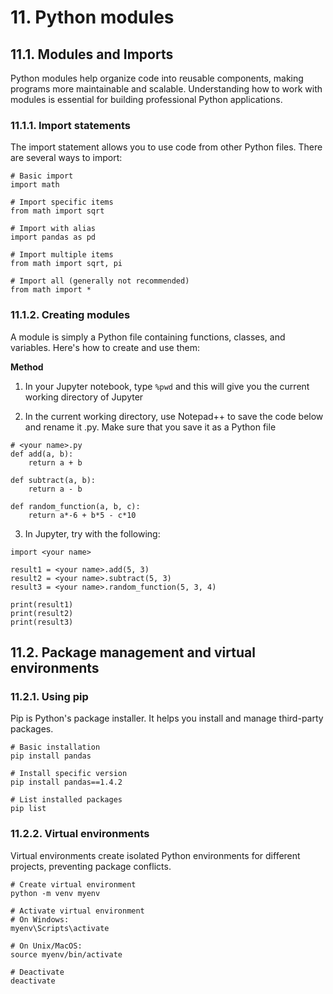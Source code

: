 # 11. Python modules

## 11.1. Modules and Imports

Python modules help organize code into reusable components, making programs more maintainable and scalable. Understanding how to work with modules is essential for building professional Python applications.

### 11.1.1. Import statements 

The import statement allows you to use code from other Python files. There are several ways to import:

```
# Basic import
import math

# Import specific items
from math import sqrt

# Import with alias
import pandas as pd

# Import multiple items
from math import sqrt, pi

# Import all (generally not recommended)
from math import *
```

### 11.1.2. Creating modules

A module is simply a Python file containing functions, classes, and variables. Here's how to create and use them:

**Method**
1. In your Jupyter notebook, type `%pwd` and this will give you the current working directory of Jupyter

2. In the current working directory, use Notepad++ to save the code below and rename it <your name>.py. Make sure that you save it as a Python file 

```
# <your name>.py
def add(a, b):
    return a + b

def subtract(a, b):
    return a - b

def random_function(a, b, c):
    return a*-6 + b*5 - c*10
```

3. In Jupyter, try with the following:
```
import <your name>

result1 = <your name>.add(5, 3)
result2 = <your name>.subtract(5, 3)
result3 = <your name>.random_function(5, 3, 4)

print(result1)
print(result2)
print(result3)
```

## 11.2. Package management and virtual environments

### 11.2.1. Using pip

Pip is Python's package installer. It helps you install and manage third-party packages.

```
# Basic installation
pip install pandas

# Install specific version
pip install pandas==1.4.2

# List installed packages
pip list
```

### 11.2.2. Virtual environments

Virtual environments create isolated Python environments for different projects, preventing package conflicts.

```
# Create virtual environment
python -m venv myenv

# Activate virtual environment
# On Windows:
myenv\Scripts\activate

# On Unix/MacOS:
source myenv/bin/activate

# Deactivate
deactivate
```
